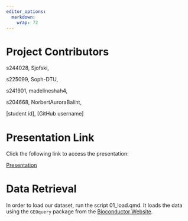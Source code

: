 ```yaml
---
editor_options: 
  markdown: 
    wrap: 72
---
```


# Project Contributors

s244028, Sjofski,

s225099, Soph-DTU,

s241901, madelineshah4,

s204668, NorbertAuroraBalint,

\[student id\], \[GitHub username\]

# Presentation Link

Click the following link to access the presentation:

[Presentation](https://github.com/rforbiodatascience24/group_07_project/blob/main/doc/presentation.html)

# Data Retrieval

In order to load our dataset, run the script 01_load.qmd. It loads the
data using the `GEOquery` package from the [Bioconductor
Website](https://www.bioconductor.org/packages//2.10/bioc/html/GEOquery.html).
